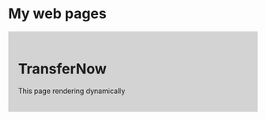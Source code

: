 # My web pages

<div id="content">
<h1>TransferNow</h1>
<p>This page rendering dynamically</p>
</div>
<style>
    #content {
        background-color: lightgray;
        padding: 20px;
    }
</style>
<script src="https://cdn.jsdelivr.net/npm/marked/marked.min.js"></script>
<script>
    document.getElementById("content").style.color = "blue";
</script>